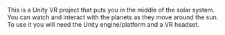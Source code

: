 This is a Unity VR project that puts you in the middle of the solar system. You can watch and interact with the planets as they move around the sun. To use it you will need the Unity engine/platform and a VR headset.
